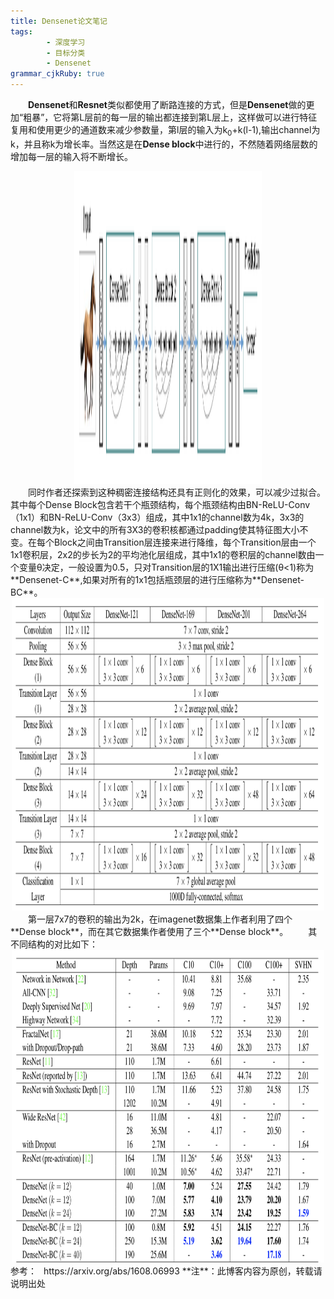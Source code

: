 ```yaml
---
title: Densenet论文笔记
tags: 
        - 深度学习
        - 目标分类
        - Densenet
grammar_cjkRuby: true
---
```


&ensp;&ensp;&ensp;&ensp;**Densenet**和**Resnet**类似都使用了断路连接的方式，但是**Densenet**做的更加“粗暴”，它将第L层前的每一层的输出都连接到第L层上，这样做可以进行特征复用和使用更少的通道数来减少参数量，第l层的输入为k<sub>0</sub>+k(l-1),输出channel为k，并且称k为增长率。当然这是在**Dense block**中进行的，不然随着网络层数的增加每一层的输入将不断增长。
<div align=center><img src="./images/densenet_1.png" width = "300" height = "500" align=center/></div>
&ensp;&ensp;&ensp;&ensp;同时作者还探索到这种稠密连接结构还具有正则化的效果，可以减少过拟合。其中每个Dense Block包含若干个瓶颈结构，每个瓶颈结构由BN-ReLU-Conv（1x1）和BN-ReLU-Conv（3x3）组成，其中1x1的channel数为4k，3x3的channel数为k，论文中的所有3X3的卷积核都通过padding使其特征图大小不变。在每个Block之间由Transition层连接来进行降维，每个Transition层由一个1x1卷积层，2x2的步长为2的平均池化层组成，其中1x1的卷积层的channel数由一个变量&theta;决定，一般设置为0.5，只对Transition层的1X1输出进行压缩(&theta;<1)称为**Densenet-C**,如果对所有的1x1包括瓶颈层的进行压缩称为**Densenet-BC**。
<div align=center><img src="./images/densenet_2.png" width = "500" height = "500" align=center/></div>
&ensp;&ensp;&ensp;&ensp;第一层7x7的卷积的输出为2k，在imagenet数据集上作者利用了四个**Dense block**，而在其它数据集作者使用了三个**Dense block**。
&ensp;&ensp;&ensp;&ensp;其不同结构的对比如下：
<div align=center><img src="./images/densenet_3.png" width = "500" height = "500" align=center/></div>
参考：
  &ensp;https://arxiv.org/abs/1608.06993
 **注**：此博客内容为原创，转载请说明出处
